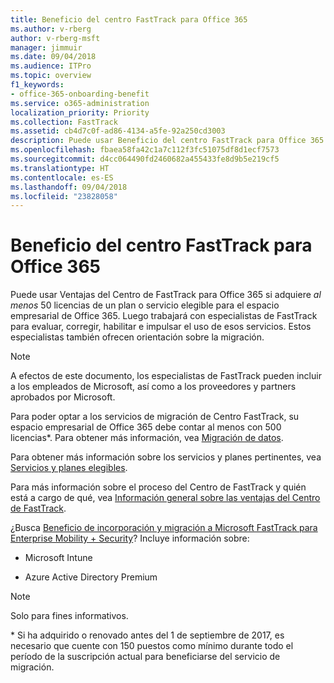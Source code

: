 ```yaml
---
title: Beneficio del centro FastTrack para Office 365
ms.author: v-rberg
author: v-rberg-msft
manager: jimmuir
ms.date: 09/04/2018
ms.audience: ITPro
ms.topic: overview
f1_keywords:
- office-365-onboarding-benefit
ms.service: o365-administration
localization_priority: Priority
ms.collection: FastTrack
ms.assetid: cb4d7c0f-ad86-4134-a5fe-92a250cd3003
description: Puede usar Beneficio del centro FastTrack para Office 365 si adquiere al menos 50 licencias para un servicio elegible o un plan para el espacio empresarial de Office 365. A continuación, trabajará con especialistas de FastTrack para evaluar, corregir, habilitar e impulsar el uso de esos servicios. Estos especialistas también proporcionan orientación para la migración.
ms.openlocfilehash: fbaea58fa42c1a7c112f3fc51075df8d1ecf7573
ms.sourcegitcommit: d4cc064490fd2460682a455433fe8d9b5e219cf5
ms.translationtype: HT
ms.contentlocale: es-ES
ms.lasthandoff: 09/04/2018
ms.locfileid: "23828058"
---
```

# <a name="fasttrack-center-benefit-for-office-365"></a>Beneficio del centro FastTrack para Office 365

Puede usar Ventajas del Centro de FastTrack para Office 365 si adquiere *al menos* 50 licencias de un plan o servicio elegible para el espacio empresarial de Office 365. Luego trabajará con especialistas de FastTrack para evaluar, corregir, habilitar e impulsar el uso de esos servicios. Estos especialistas también ofrecen orientación sobre la migración. 
  
> [!NOTE]
> A efectos de este documento, los especialistas de FastTrack pueden incluir a los empleados de Microsoft, así como a los proveedores y partners aprobados por Microsoft. 
  
Para poder optar a los servicios de migración de Centro FastTrack, su espacio empresarial de Office 365 debe contar al menos con 500 licencias\*. Para obtener más información, vea [Migración de datos](data-migration.md).
  
Para obtener más información sobre los servicios y planes pertinentes, vea [Servicios y planes elegibles](eligible-services-and-plans.md).
  
Para más información sobre el proceso del Centro de FastTrack y quién está a cargo de qué, vea [Información general sobre las ventajas del Centro de FastTrack](fasttrack-benefit-overview.md).
  
¿Busca [Beneficio de incorporación y migración a Microsoft FastTrack para Enterprise Mobility + Security](https://go.microsoft.com/fwlink/?linkid=2005312)? Incluye información sobre:
  
- Microsoft Intune
    
- Azure Active Directory Premium 
    
> [!NOTE]
> Solo para fines informativos. 
  
\* Si ha adquirido o renovado antes del 1 de septiembre de 2017, es necesario que cuente con 150 puestos como mínimo durante todo el período de la suscripción actual para beneficiarse del servicio de migración.
  

 